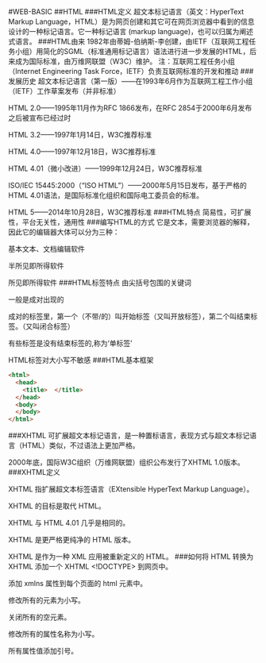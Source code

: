 #WEB-BASIC
##HTML
###HTML定义
超文本标记语言（英文：HyperText Markup Language，HTML）是为网页创建和其它可在网页浏览器中看到的信息设计的一种标记语言。它一种标记语言 (markup language)，也可以归属为阐述式语言。
###HTML由来
1982年由蒂姆-伯纳斯-李创建，由IETF（互联网工程任务小组）用简化的SGML（标准通用标记语言）语法进行进一步发展的HTML，后来成为国际标准，由万维网联盟（W3C）维护。
注：互联网工程任务小组（Internet Engineering Task Force，IETF）负责互联网标准的开发和推动
###发展历史
超文本标记语言（第一版）——在1993年6月作为互联网工程工作小组（IETF）工作草案发布（并非标准）

HTML 2.0——1995年11月作为RFC 1866发布，在RFC 2854于2000年6月发布之后被宣布已经过时

HTML 3.2——1997年1月14日，W3C推荐标准

HTML 4.0——1997年12月18日，W3C推荐标准

HTML 4.01（微小改进）——1999年12月24日，W3C推荐标准

ISO/IEC 15445:2000（“ISO HTML”）——2000年5月15日发布，基于严格的HTML 4.01语法，是国际标准化组织和国际电工委员会的标准。

HTML 5——2014年10月28日，W3C推荐标准
###HTML特点
简易性，可扩展性，平台无关性，通用性
###编写HTML的方式
它是文本，需要浏览器的解释，因此它的编辑器大体可以分为三种：

基本文本、文档编辑软件

半所见即所得软件

所见即所得软件
###HTML标签特点
由尖括号包围的关键词

一般是成对出现的

成对的标签里，第一个（不带/的）叫开始标签（又叫开放标签），第二个叫结束标签。（又叫闭合标签）

有些标签是没有结束标签的,称为‘单标签’

HTML标签对大小写不敏感
###HTML基本框架
``` html
<html>
  <head>
    <title>  </title>
  </head>
  <body>
  </body>
</html>

```
###XHTML
可扩展超文本标记语言，是一种置标语言，表现方式与超文本标记语言（HTML）类似，不过语法上更加严格。

2000年底，国际W3C组织（万维网联盟）组织公布发行了XHTML 1.0版本。
###XHTML定义

XHTML 指扩展超文本标签语言（EXtensible HyperText Markup Language）。

XHTML 的目标是取代 HTML。

XHTML 与 HTML 4.01 几乎是相同的。

XHTML 是更严格更纯净的 HTML 版本。

XHTML 是作为一种 XML 应用被重新定义的 HTML。
###如何将 HTML 转换为 XHTML
添加一个 XHTML <!DOCTYPE> 到网页中。

添加 xmlns 属性到每个页面的 html 元素中。

修改所有的元素为小写。

关闭所有的空元素。

修改所有的属性名称为小写。

所有属性值添加引号。
